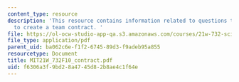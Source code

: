 ```yaml
---
content_type: resource
description: 'This resource contains information related to questions to consider
  to create a team contract. '
file: https://ol-ocw-studio-app-qa.s3.amazonaws.com/courses/21w-732-science-writing-and-new-media-fall-2010/f6306a3f9bd28a4745d82b8ae4c1f64e_MIT21W_732F10_contract.pdf
file_type: application/pdf
parent_uid: ba062c6e-f1f2-6745-89d3-f9adeb95a855
resourcetype: Document
title: MIT21W_732F10_contract.pdf
uid: f6306a3f-9bd2-8a47-45d8-2b8ae4c1f64e
---
```

